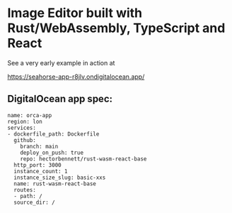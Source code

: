 # Image Editor built with Rust/WebAssembly, TypeScript and React

See a very early example in action at

https://seahorse-app-r8jlv.ondigitalocean.app/

## DigitalOcean app spec:

```
name: orca-app
region: lon
services:
- dockerfile_path: Dockerfile
  github:
    branch: main
    deploy_on_push: true
    repo: hectorbennett/rust-wasm-react-base
  http_port: 3000
  instance_count: 1
  instance_size_slug: basic-xxs
  name: rust-wasm-react-base
  routes:
  - path: /
  source_dir: /

```
